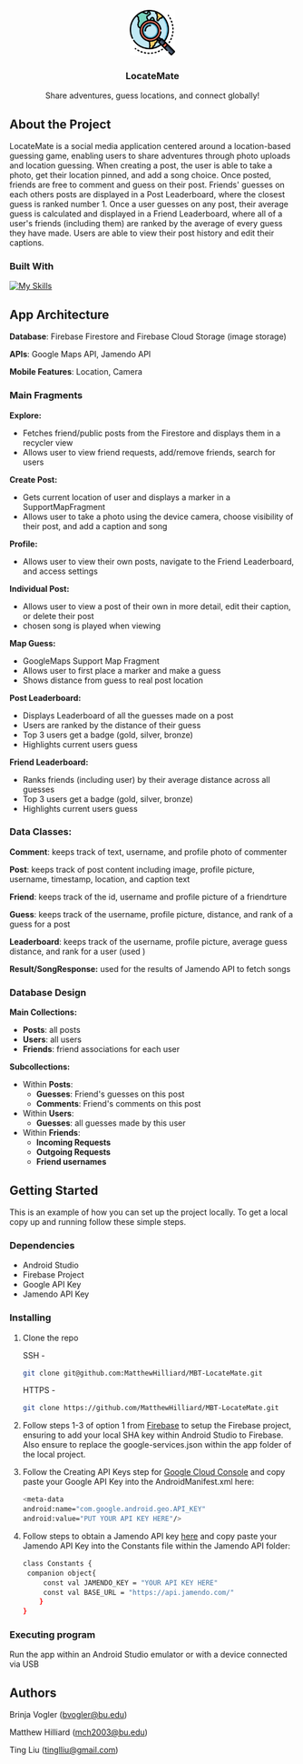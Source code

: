 <!-- PROJECT LOGO -->
<br />
<div align="center">
  <a href="https://github.com/MatthewHilliard/MBT-LocateMate">
    <img src="app/src/main/res/drawable/explore_logo.png" alt="Logo" width="80" height="80">
  </a>

  <h3 align="center">LocateMate</h3>

  <p align="center">
    Share adventures, guess locations, and connect globally!
    <br />
  </p>
</div>

## About the Project
LocateMate is a social media application centered around a location-based guessing game, enabling users to share adventures through photo uploads and location guessing. When creating a post, the user is able to take a photo, get their location pinned, and add a song choice. Once posted, friends are free to comment and guess on their post. Friends' guesses on each others posts are displayed in a Post Leaderboard, where the closest guess is ranked number 1. Once a user guesses on any post, their average guess is calculated and displayed in a Friend Leaderboard, where all of a user's friends (including them) are ranked by the average of every guess they have made. Users are able to view their post history and edit their captions.

### Built With

[![My Skills](https://skillicons.dev/icons?i=androidstudio,figma,firebase,gcp,github,gradle,kotlin,materialui,postman)](https://skillicons.dev)

## App Architecture
**Database**: Firebase Firestore and Firebase Cloud Storage (image storage)

**APIs**: Google Maps API, Jamendo API

**Mobile Features**: Location, Camera

### Main Fragments
**Explore:**
- Fetches friend/public posts from the Firestore and displays them in a recycler view
- Allows user to view friend requests, add/remove friends, search for users
  
**Create Post:**
- Gets current location of user and displays a marker in a SupportMapFragment
- Allows user to take a photo using the device camera, choose visibility of their post, and add a caption and song
  
**Profile:**
- Allows user to view their own posts, navigate to the Friend Leaderboard, and access settings
  
**Individual Post:**
- Allows user to view a post of their own in more detail, edit their caption, or delete their post
- chosen song is played when viewing
  
**Map Guess:**
- GoogleMaps Support Map Fragment 
- Allows user to first place a marker and make a guess
- Shows distance from guess to real post location
  
**Post Leaderboard:**
- Displays Leaderboard of all the guesses made on a post
- Users are ranked by the distance of their guess
- Top 3 users get a badge (gold, silver, bronze)
- Highlights current users guess
  
**Friend Leaderboard:**
- Ranks friends (including user) by their average distance across all guesses
- Top 3 users get a badge (gold, silver, bronze)
- Highlights current users guess
  
### Data Classes:
**Comment**: keeps track of text, username, and profile photo of commenter
  
**Post**: keeps track of post content including image, profile picture, username, timestamp, location, and caption text

**Friend**: keeps track of the id, username and profile picture of a friendrture

**Guess**: keeps track of the username, profile picture, distance, and rank of a guess for a post

**Leaderboard**: keeps track of the username, profile picture, average guess distance, and rank for a user (used )

**Result/SongResponse:** used for the results of Jamendo API to fetch songs

### Database Design
**Main Collections:**
- **Posts**: all posts
- **Users**: all users
- **Friends**: friend associations for each user

**Subcollections:**
- Within **Posts**:
  - **Guesses**: Friend's guesses on this post
  - **Comments**: Friend's comments on this post
- Within **Users**:
  - **Guesses**: all guesses made by this user
- Within **Friends**:
  - **Incoming Requests**
  - **Outgoing Requests**
  - **Friend usernames**

<!-- GETTING STARTED -->
## Getting Started

This is an example of how you can set up the project locally.
To get a local copy up and running follow these simple steps.

### Dependencies

* Android Studio
* Firebase Project
* Google API Key
* Jamendo API Key

### Installing

1. Clone the repo

   SSH - 
   ```sh
   git clone git@github.com:MatthewHilliard/MBT-LocateMate.git
   ```
   HTTPS - 
   ```sh
   git clone https://github.com/MatthewHilliard/MBT-LocateMate.git
   ```
   
3. Follow steps 1-3 of option 1 from [Firebase](https://firebase.google.com/docs/android/setup) to setup the Firebase project, ensuring to add your local SHA key within Android Studio to Firebase. Also ensure to replace the google-services.json within the app folder of the local project.
   
4. Follow the Creating API Keys step for [Google Cloud Console](https://developers.google.com/maps/documentation/android-sdk/get-api-key) and copy paste your Google API Key into the AndroidManifest.xml here:
   ```sh
   <meta-data
   android:name="com.google.android.geo.API_KEY"
   android:value="PUT YOUR API KEY HERE"/>
   ```
   
5. Follow steps to obtain a Jamendo API key [here](https://developer.jamendo.com/v3.0) and copy paste your Jamendo API Key into the Constants file within the Jamendo API folder:
   ```sh
   class Constants {
    companion object{
        const val JAMENDO_KEY = "YOUR API KEY HERE"
        const val BASE_URL = "https://api.jamendo.com/"
       }
   }
   ```

### Executing program

Run the app within an Android Studio emulator or with a device connected via USB

## Authors

Brinja Vogler (bvogler@bu.edu)

Matthew Hilliard (mch2003@bu.edu)

Ting Liu (tinglliu@gmail.com)
